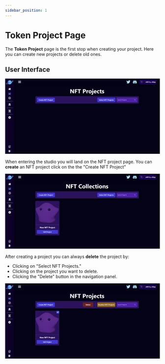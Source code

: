 ```yaml
---
sidebar_position: 1
---
```


# Token Project Page

The **Token Project** page is the first stop when creating your project. Here you can create new projects or delete old ones.

## User Interface

![NFT Project Page](/img/nft-projects/create-nft-project/nft-project-page/nft-project-page.png)

When entering the studio you will land on the NFT project page. You can **create** an NFT project click on the the "Create NFT Project"

![NFT Project Page With Project](/img/nft-projects/create-nft-project/nft-project-page/nft-project-page-with-project.png)

After creating a project you can always **delete** the project by:

-   Clicking on "Select NFT Projects."
-   Clicking on the project you want to delete.
-   Clicking the "Delete" button in the navigation panel.

![NFT Project Page With Delete](/img/nft-projects/create-nft-project/nft-project-page/nft-project-page-with-delete.png)
